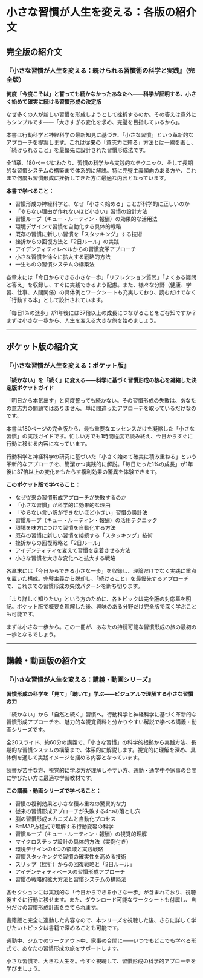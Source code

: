 # 小さな習慣が人生を変える：各版の紹介文

## 完全版の紹介文

### 『小さな習慣が人生を変える：続けられる習慣術の科学と実践』（完全版）

**何度「今度こそは」と誓っても続かなかったあなたへ——科学が証明する、小さく始めて確実に続ける習慣形成の決定版**

なぜ多くの人が新しい習慣を形成しようとして挫折するのか。その答えは意外にもシンプルです——「大きすぎる変化を求め、完璧を目指しているから」。

本書は行動科学と神経科学の最新知見に基づき、「小さな習慣」という革新的なアプローチを提案します。これは従来の「意志力に頼る」方法とは一線を画し、「続けられること」を最優先に設計された習慣形成法です。

全11章、180ページにわたり、習慣の科学から実践的なテクニック、そして長期的な習慣システムの構築まで体系的に解説。特に完璧主義傾向のある方や、これまで何度も習慣形成に挫折してきた方に最適な内容となっています。

**本書で学べること：**
- 習慣形成の神経科学と、なぜ「小さく始める」ことが科学的に正しいのか
- 「やらない理由が作れないほど小さい」習慣の設計方法
- 習慣ループ（キュー・ルーティン・報酬）の効果的な活用法
- 環境デザインで習慣を自動化する具体的戦略
- 既存の習慣に新しい習慣を「スタッキング」する技術
- 挫折からの回復方法と「2日ルール」の実践
- アイデンティティレベルからの習慣変革アプローチ
- 小さな習慣を徐々に拡大する戦略的方法
- 一生ものの習慣システムの構築法

各章末には「今日からできる小さな一歩」「リフレクション質問」「よくある疑問と答え」を収録し、すぐに実践できるよう配慮。また、様々な分野（健康、学習、仕事、人間関係）の具体例とワークシートも充実しており、読むだけでなく「行動する本」として設計されています。

「毎日1%の進歩」が1年後には37倍以上の成長につながることをご存知ですか？まずは小さな一歩から、人生を変える大きな旅を始めましょう。

---

## ポケット版の紹介文

### 『小さな習慣が人生を変える：ポケット版』

**「続かない」を「続く」に変える——科学に基づく習慣形成の核心を凝縮した決定版ポケットガイド**

「明日から本気出す」と何度誓っても続かない。その習慣形成の失敗は、あなたの意志力の問題ではありません。単に間違ったアプローチを取っているだけなのです。

本書は180ページの完全版から、最も重要なエッセンスだけを凝縮した「小さな習慣」の実践ガイドです。忙しい方でも1時間程度で読み終え、今日からすぐに行動に移せる内容になっています。

行動科学と神経科学の研究に基づいた「小さく始めて確実に積み重ねる」という革新的なアプローチを、簡潔かつ実践的に解説。「毎日たった1%の成長」が1年後に37倍以上の変化をもたらす複利効果の驚異を体験できます。

**このポケット版で学べること：**
- なぜ従来の習慣形成アプローチが失敗するのか
- 「小さな習慣」が科学的に効果的な理由
- 「やらない言い訳ができないほど小さい」習慣の設計法
- 習慣ループ（キュー・ルーティン・報酬）の活用テクニック
- 環境を味方につけて習慣を自動化する方法
- 既存の習慣に新しい習慣を接続する「スタッキング」技術
- 挫折からの回復戦略と「2日ルール」
- アイデンティティを変えて習慣を定着させる方法
- 小さな習慣を大きな変化へと拡大する戦略

各章末には「今日からできる小さな一歩」を収録し、理論だけでなく実践に重点を置いた構成。完璧主義から脱却し、「続けること」を最優先するアプローチで、これまでの習慣形成の失敗パターンを断ち切ります。

「より詳しく知りたい」という方のために、各トピックは完全版の対応章を明記。ポケット版で概要を理解した後、興味のある分野だけ完全版で深く学ぶことも可能です。

まずは小さな一歩から。この一冊が、あなたの持続可能な習慣形成の旅の最初の一歩となるでしょう。

---

## 講義・動画版の紹介文

### 『小さな習慣が人生を変える：講義・動画シリーズ』

**習慣形成の科学を「見て」「聴いて」学ぶ——ビジュアルで理解する小さな習慣の力**

「続かない」から「自然と続く」習慣へ。行動科学と神経科学に基づく革新的な習慣形成アプローチを、魅力的な視覚資料と分かりやすい解説で学べる講義・動画シリーズです。

全20スライド、約60分の講義で、「小さな習慣」の科学的根拠から実践方法、長期的な習慣システムの構築まで、体系的に解説します。視覚的に理解を深め、具体例を通して実践イメージを掴める内容となっています。

読書が苦手な方、視覚的に学ぶ方が理解しやすい方、通勤・通学中や家事の合間に学びたい方に最適な学習教材です。

**この講義・動画シリーズで学べること：**
- 習慣の複利効果と小さな積み重ねの驚異的な力
- 従来の習慣形成アプローチが失敗する4つの落とし穴
- 脳の習慣形成メカニズムと自動化プロセス
- B=MAP方程式で理解する行動変容の科学
- 習慣ループ（キュー・ルーティン・報酬）の視覚的理解
- マイクロステップ設計の具体的方法（実例付き）
- 環境デザインの4つの領域と実践戦略
- 習慣スタッキングで習慣の確実性を高める技術
- スリップ（挫折）からの回復戦略と「2日ルール」
- アイデンティティベースの習慣形成アプローチ
- 習慣の戦略的拡大方法と習慣システムの構築法

各セクションには実践的な「今日からできる小さな一歩」が含まれており、視聴後すぐに行動に移せます。また、ダウンロード可能なワークシートも付属し、自分だけの習慣形成計画を立てられます。

書籍版と完全に連動した内容なので、本シリーズを視聴した後、さらに詳しく学びたいトピックは書籍で深めることも可能です。

通勤中、ジムでのワークアウト中、家事の合間に——いつでもどこでも学べる形式で、あなたの習慣形成の旅をサポートします。

小さな習慣で、大きな人生を。今すぐ視聴して、習慣形成の科学的アプローチを学びましょう。
